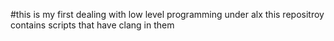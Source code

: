 #this is my first dealing with low level programming under alx
this repositroy contains scripts that have clang in them
